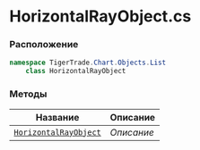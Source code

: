 
# HorizontalRayObject.cs
### Расположение
```csharp
namespace TigerTrade.Chart.Objects.List  
    class HorizontalRayObject
```

### Методы
| Название | Описание |
| --- | --- |
| [`HorizontalRayObject`](./Методы/HorizontalRayObject.md) | *Описание* |

